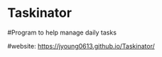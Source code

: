 # Taskinator
#Program to help manage daily tasks

#website: https://jyoung0613.github.io/Taskinator/
